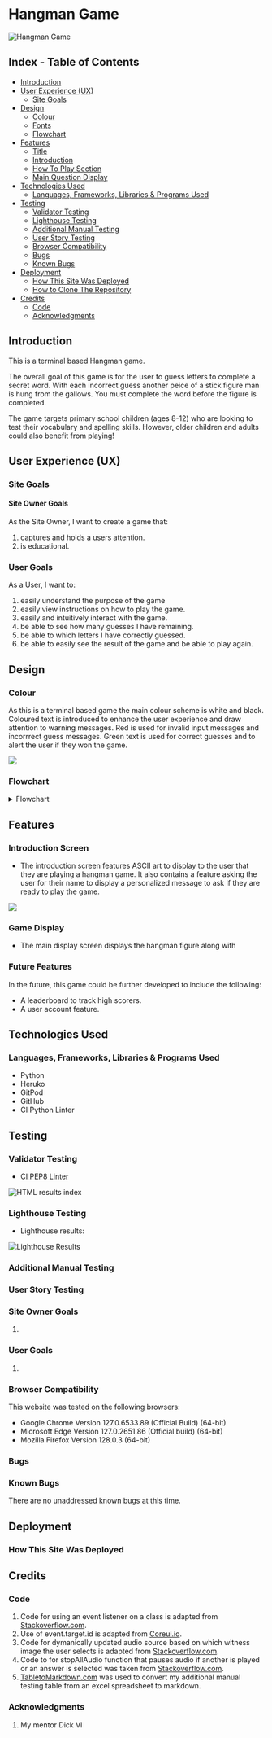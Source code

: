 # Hangman Game

![Hangman Game](documentation/hangman.jpg)

## Index - Table of Contents
* [Introduction](#introduction)
* [User Experience (UX)](#user-experience-ux) 
    * [Site Goals](#site-goals) 
* [Design](#design)
    * [Colour](#colour)
    * [Fonts](#fonts)
    * [Flowchart](#flowchart)
* [Features](#features)
    * [Title](#title)
    * [Introduction](#introduction---home-screen)
    * [How To Play Section](#how-to-play-section)
    * [Main Question Display](#main-question-display)
* [Technologies Used](#technologies-used)
    * [Languages, Frameworks, Libraries & Programs Used](#languages-frameworks-libraries--programs-used)
* [Testing](#testing)
    * [Validator Testing](#validator-testing)
    * [Lighthouse Testing](#lighthouse-testing)
    * [Additional Manual Testing](#additional-manual-testing)
    * [User Story Testing](#user-story-testing)
    * [Browser Compatibility](#browser-compatibility)
    * [Bugs](#bugs)
    * [Known Bugs](#known-bugs)
* [Deployment](#deployment)
    * [How This Site Was Deployed](#how-this-site-was-deployed)
    * [How to Clone The Repository](#how-to-clone-the-repository)
* [Credits](#credits)
    * [Code](#code)
    * [Acknowledgments](#acknowledgments)


## Introduction
This is a terminal based Hangman game. 

The overall goal of this game is for the user to guess letters to complete a secret word. With each incorrect guess another peice of a stick figure man is hung from the gallows. You must complete the word before the figure is completed. 

The game targets primary school children (ages 8-12) who are looking to test their vocabulary and spelling skills. However, older children and adults could also benefit from playing!   

## User Experience (UX)

### Site Goals

#### Site Owner Goals
As the Site Owner, I want to create a game that:
  1. captures and holds a users attention.
  2. is educational.

### User Goals
 As a User, I want to:
  1. easily understand the purpose of the game
  2. easily view instructions on how to play the game.
  3. easily and intuitively interact with the game.
  4. be able to see how many guesses I have remaining.
  5. be able to which letters I have correctly guessed. 
  6. be able to easily see the result of the game and be able to play again.


## Design

### Colour
As this is a terminal based game the main colour scheme is white and black. Coloured text is introduced to enhance the user experience and draw attention to warning messages. Red is used for invalid input messages and incorrrect guess messages. Green text is used for correct guesses and to alert the user if they won the game.

<img src="documentation/colorpallete.jpg">

### Flowchart

<details><summary>Flowchart</summary>
<img src="documentation/wireframes/flowchart.jpg">
</details>


## Features

### Introduction Screen
- The introduction screen features ASCII art to display to the user that they are playing a hangman game. It also contains a feature asking the user for their name to display a personalized message to ask if they are ready to play the game. 

<img src="documentation/features/title.jpg">

### Game Display
- The main display screen displays the hangman figure along with 


### Future Features
In the future, this game could be further developed to include the following:
   - A leaderboard to track high scorers. 
   - A user account feature.


## Technologies Used

### Languages, Frameworks, Libraries & Programs Used
- Python
- Heruko
- GitPod
- GitHub
- CI Python Linter


## Testing

### Validator Testing
- [CI PEP8 Linter](https://pep8ci.herokuapp.com/)

 ![HTML results index](documentation/jpg)


### Lighthouse Testing
- Lighthouse results:

 ![Lighthouse Results](documentation/lighthouse.jpg)


### Additional Manual Testing


### User Story Testing

### Site Owner Goals
1. 

### User Goals
1. 


### Browser Compatibility
This website was tested on the following browsers:
- Google Chrome Version 127.0.6533.89 (Official Build) (64-bit)
- Microsoft Edge Version 127.0.2651.86 (Official build) (64-bit)
- Mozilla Firefox Version 128.0.3 (64-bit)

### Bugs


### Known Bugs
There are no unaddressed known bugs at this time. 

## Deployment

### How This Site Was Deployed


## Credits


### Code

1. Code for using an event listener on a class is adapted from [Stackoverflow.com](https://stackoverflow.com/questions/19655189/javascript-click-event-listener-on-class).
2. Use of event.target.id is adapted from [Coreui.io](https://coreui.io/blog/how-to-get-element-id-in-javascript/). 
3. Code for dymanically updated audio source based on which witness image the user selects is adapted from [Stackoverflow.com](https://stackoverflow.com/questions/10792163/change-audio-src-with-javascript).
4. Code to for stopAllAudio function that pauses audio if another is played or an answer is selected was taken from [Stackoverflow.com](https://stackoverflow.com/questions/43430897/javascript-to-stop-playing-sound-when-another-starts).
5. [TabletoMarkdown.com](https://tabletomarkdown.com/convert-spreadsheet-to-markdown/) was used to convert my additional manual testing table from an excel spreadsheet to markdown. 


### Acknowledgments

1. My mentor Dick Vl